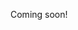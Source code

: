 <!-- TODO: reach out to teams and professionals -->
<!-- TODO: read other surveys and famous papers -->

Coming soon!
